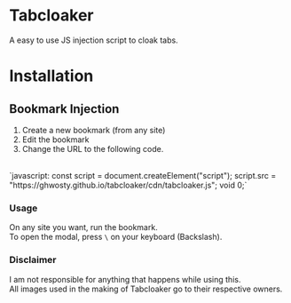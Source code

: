 # Tabcloaker

A easy to use JS injection script to cloak tabs.

# Installation

## Bookmark Injection
1. Create a new bookmark (from any site)
2. Edit the bookmark
3. Change the URL to the following code.
<br>
`javascript: const script = document.createElement("script"); script.src = "https://ghwosty.github.io/tabcloaker/cdn/tabcloaker.js"; void 0;`

### Usage
On any site you want, run the bookmark.  
To open the modal, press `\` on your keyboard (Backslash).

### Disclaimer
I am not responsible for anything that happens while using this.  
All images used in the making of Tabcloaker go to their respective owners.
